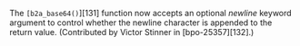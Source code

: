 The `[b2a_base64()`][131] function now accepts an optional _newline_ keyword argument to control whether the newline character is appended to the return value. (Contributed by Victor Stinner in [bpo-25357][132].)
